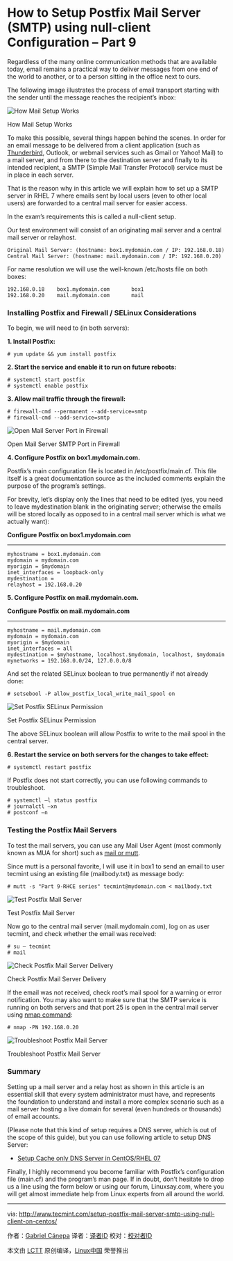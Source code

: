 How to Setup Postfix Mail Server (SMTP) using null-client Configuration – Part 9
================================================================================
Regardless of the many online communication methods that are available today, email remains a practical way to deliver messages from one end of the world to another, or to a person sitting in the office next to ours.

The following image illustrates the process of email transport starting with the sender until the message reaches the recipient’s inbox:

![How Mail Setup Works](http://www.tecmint.com/wp-content/uploads/2015/09/How-Mail-Setup-Works.png)

How Mail Setup Works

To make this possible, several things happen behind the scenes. In order for an email message to be delivered from a client application (such as [Thunderbird][1], Outlook, or webmail services such as Gmail or Yahoo! Mail) to a mail server, and from there to the destination server and finally to its intended recipient, a SMTP (Simple Mail Transfer Protocol) service must be in place in each server.

That is the reason why in this article we will explain how to set up a SMTP server in RHEL 7 where emails sent by local users (even to other local users) are forwarded to a central mail server for easier access.

In the exam’s requirements this is called a null-client setup.

Our test environment will consist of an originating mail server and a central mail server or relayhost.

    Original Mail Server: (hostname: box1.mydomain.com / IP: 192.168.0.18) 
    Central Mail Server: (hostname: mail.mydomain.com / IP: 192.168.0.20)

For name resolution we will use the well-known /etc/hosts file on both boxes:

    192.168.0.18    box1.mydomain.com       box1
    192.168.0.20    mail.mydomain.com       mail

### Installing Postfix and Firewall / SELinux Considerations ###

To begin, we will need to (in both servers):

**1. Install Postfix:**

    # yum update && yum install postfix

**2. Start the service and enable it to run on future reboots:**

    # systemctl start postfix
    # systemctl enable postfix

**3. Allow mail traffic through the firewall:**

    # firewall-cmd --permanent --add-service=smtp
    # firewall-cmd --add-service=smtp

![Open Mail Server Port in Firewall](http://www.tecmint.com/wp-content/uploads/2015/09/Allow-Traffic-through-Firewall.png)

Open Mail Server SMTP Port in Firewall

**4. Configure Postfix on box1.mydomain.com.**

Postfix’s main configuration file is located in /etc/postfix/main.cf. This file itself is a great documentation source as the included comments explain the purpose of the program’s settings.

For brevity, let’s display only the lines that need to be edited (yes, you need to leave mydestination blank in the originating server; otherwise the emails will be stored locally as opposed to in a central mail server which is what we actually want):

**Configure Postfix on box1.mydomain.com**

----------

    myhostname = box1.mydomain.com
    mydomain = mydomain.com
    myorigin = $mydomain
    inet_interfaces = loopback-only
    mydestination =
    relayhost = 192.168.0.20

**5. Configure Postfix on mail.mydomain.com.**

**Configure Postfix on mail.mydomain.com**

----------

    myhostname = mail.mydomain.com
    mydomain = mydomain.com
    myorigin = $mydomain
    inet_interfaces = all
    mydestination = $myhostname, localhost.$mydomain, localhost, $mydomain
    mynetworks = 192.168.0.0/24, 127.0.0.0/8

And set the related SELinux boolean to true permanently if not already done:

    # setsebool -P allow_postfix_local_write_mail_spool on

![Set Postfix SELinux Permission](http://www.tecmint.com/wp-content/uploads/2015/09/Set-Postfix-SELinux-Permission.png)

Set Postfix SELinux Permission

The above SELinux boolean will allow Postfix to write to the mail spool in the central server.

**6. Restart the service on both servers for the changes to take effect:**

    # systemctl restart postfix

If Postfix does not start correctly, you can use following commands to troubleshoot.

    # systemctl –l status postfix
    # journalctl –xn
    # postconf –n

### Testing the Postfix Mail Servers ###

To test the mail servers, you can use any Mail User Agent (most commonly known as MUA for short) such as [mail or mutt][2].

Since mutt is a personal favorite, I will use it in box1 to send an email to user tecmint using an existing file (mailbody.txt) as message body:

    # mutt -s "Part 9-RHCE series" tecmint@mydomain.com < mailbody.txt

![Test Postfix Mail Server](http://www.tecmint.com/wp-content/uploads/2015/09/Test-Postfix-Mail-Server.png)

Test Postfix Mail Server

Now go to the central mail server (mail.mydomain.com), log on as user tecmint, and check whether the email was received:

    # su – tecmint
    # mail

![Check Postfix Mail Server Delivery](http://www.tecmint.com/wp-content/uploads/2015/09/Check-Postfix-Mail-Server-Delivery.png)

Check Postfix Mail Server Delivery

If the email was not received, check root’s mail spool for a warning or error notification. You may also want to make sure that the SMTP service is running on both servers and that port 25 is open in the central mail server using [nmap command][3]:

    # nmap -PN 192.168.0.20

![Troubleshoot Postfix Mail Server](http://www.tecmint.com/wp-content/uploads/2015/09/Troubleshoot-Postfix-Mail-Server.png)

Troubleshoot Postfix Mail Server

### Summary ###

Setting up a mail server and a relay host as shown in this article is an essential skill that every system administrator must have, and represents the foundation to understand and install a more complex scenario such as a mail server hosting a live domain for several (even hundreds or thousands) of email accounts.

(Please note that this kind of setup requires a DNS server, which is out of the scope of this guide), but you can use following article to setup DNS Server:

- [Setup Cache only DNS Server in CentOS/RHEL 07][4]

Finally, I highly recommend you become familiar with Postfix’s configuration file (main.cf) and the program’s man page. If in doubt, don’t hesitate to drop us a line using the form below or using our forum, Linuxsay.com, where you will get almost immediate help from Linux experts from all around the world.

--------------------------------------------------------------------------------

via: http://www.tecmint.com/setup-postfix-mail-server-smtp-using-null-client-on-centos/

作者：[Gabriel Cánepa][a]
译者：[译者ID](https://github.com/译者ID)
校对：[校对者ID](https://github.com/校对者ID)

本文由 [LCTT](https://github.com/LCTT/TranslateProject) 原创编译，[Linux中国](https://linux.cn/) 荣誉推出

[a]:http://www.tecmint.com/author/gacanepa/
[1]:http://www.tecmint.com/install-thunderbird-17-in-ubuntu-xubuntu-linux-mint/
[2]:http://www.tecmint.com/send-mail-from-command-line-using-mutt-command/
[3]:http://www.tecmint.com/nmap-command-examples/
[4]:http://www.tecmint.com/setup-dns-cache-server-in-centos-7/